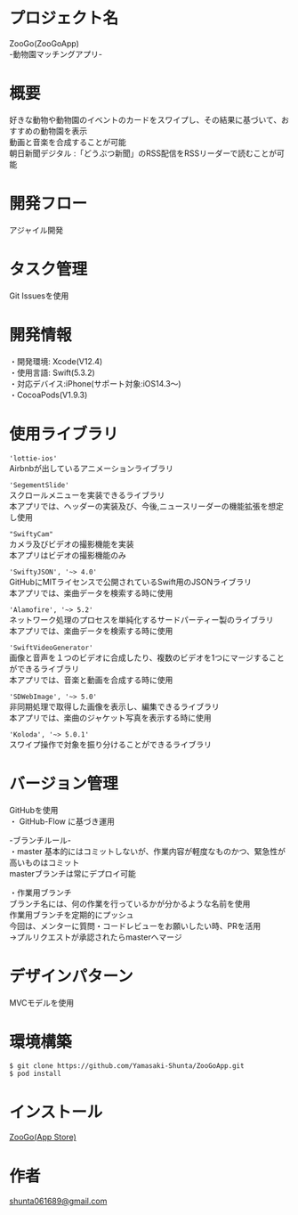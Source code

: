 # プロジェクト名
ZooGo(ZooGoApp)  
-動物園マッチングアプリ-

# 概要
好きな動物や動物園のイベントのカードをスワイプし、その結果に基づいて、おすすめの動物園を表示  
動画と音楽を合成することが可能  
朝日新聞デジタル  :「どうぶつ新聞」のRSS配信をRSSリーダーで読むことが可能

# 開発フロー
アジャイル開発

# タスク管理
Git Issuesを使用

# 開発情報
・開発環境: Xcode(V12.4)  
・使用言語: Swift(5.3.2)  
・対応デバイス:iPhone(サポート対象:iOS14.3〜)  
・CocoaPods(V1.9.3)

# 使用ライブラリ  
`` 'lottie-ios' ``   
 Airbnbが出しているアニメーションライブラリ  
 
`` 'SegementSlide' ``   
スクロールメニューを実装できるライブラリ  
本アプリでは、ヘッダーの実装及び、今後,ニュースリーダーの機能拡張を想定し使用  

`` "SwiftyCam" ``   
カメラ及びビデオの撮影機能を実装  
本アプリはビデオの撮影機能のみ  

`` 'SwiftyJSON', '~> 4.0' ``  
GitHubにMITライセンスで公開されているSwift用のJSONライブラリ  
本アプリでは、楽曲データを検索する時に使用  

`` 'Alamofire', '~> 5.2' ``  
ネットワーク処理のプロセスを単純化するサードパーティー製のライブラリ  
本アプリでは、楽曲データを検索する時に使用  

`` 'SwiftVideoGenerator' ``  
画像と音声を１つのビデオに合成したり、複数のビデオを1つにマージすることができるライブラリ  
本アプリでは、音楽と動画を合成する時に使用  

`` 'SDWebImage', '~> 5.0' ``   
非同期処理で取得した画像を表示し、編集できるライブラリ  
本アプリでは、楽曲のジャケット写真を表示する時に使用  

`` 'Koloda', '~> 5.0.1' ``  
スワイプ操作で対象を振り分けることができるライブラリ  

# バージョン管理
GitHubを使用  
・ GitHub-Flow に基づき運用

-ブランチルール-  
・master
 基本的にはコミットしないが、作業内容が軽度なものかつ、緊急性が高いものはコミット  
 masterブランチは常にデプロイ可能

・作業用ブランチ  
 ブランチ名には、何の作業を行っているかが分かるような名前を使用  
 作業用ブランチを定期的にプッシュ  
 今回は、メンターに質問・コードレビューをお願いしたい時、PRを活用  
 →プルリクエストが承認されたらmasterへマージ


# デザインパターン
MVCモデルを使用

# 環境構築
`` $ git clone https://github.com/Yamasaki-Shunta/ZooGoApp.git ``  
`` $ pod install ``

# インストール
[ZooGo(App Store)](https://apps.apple.com/jp/app/zoogo/id1552154924)

# 作者
shunta061689@gmail.com
